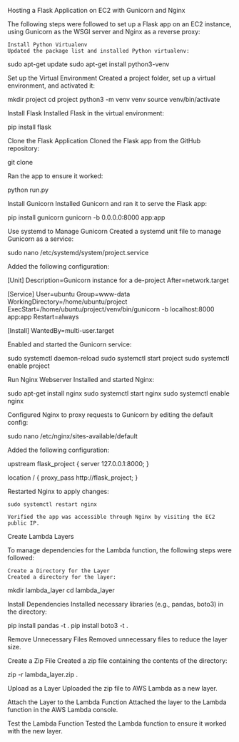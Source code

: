 Hosting a Flask Application on EC2 with Gunicorn and Nginx

The following steps were followed to set up a Flask app on an EC2 instance, using Gunicorn as the WSGI server and Nginx as a reverse proxy:

    Install Python Virtualenv
    Updated the package list and installed Python virtualenv:

sudo apt-get update
sudo apt-get install python3-venv

Set up the Virtual Environment
Created a project folder, set up a virtual environment, and activated it:

mkdir project
cd project
python3 -m venv venv
source venv/bin/activate

Install Flask
Installed Flask in the virtual environment:

pip install flask

Clone the Flask Application
Cloned the Flask app from the GitHub repository:

git clone <link>

Ran the app to ensure it worked:

python run.py

Install Gunicorn
Installed Gunicorn and ran it to serve the Flask app:

pip install gunicorn
gunicorn -b 0.0.0.0:8000 app:app

Use systemd to Manage Gunicorn
Created a systemd unit file to manage Gunicorn as a service:

sudo nano /etc/systemd/system/project.service

Added the following configuration:

[Unit]
Description=Gunicorn instance for a de-project
After=network.target

[Service]
User=ubuntu
Group=www-data
WorkingDirectory=/home/ubuntu/project
ExecStart=/home/ubuntu/project/venv/bin/gunicorn -b localhost:8000 app:app
Restart=always

[Install]
WantedBy=multi-user.target

Enabled and started the Gunicorn service:

sudo systemctl daemon-reload
sudo systemctl start project
sudo systemctl enable project

Run Nginx Webserver
Installed and started Nginx:

sudo apt-get install nginx
sudo systemctl start nginx
sudo systemctl enable nginx

Configured Nginx to proxy requests to Gunicorn by editing the default config:

sudo nano /etc/nginx/sites-available/default

Added the following configuration:

upstream flask_project {
    server 127.0.0.1:8000;
}

location / {
    proxy_pass http://flask_project;
}

Restarted Nginx to apply changes:

    sudo systemctl restart nginx

    Verified the app was accessible through Nginx by visiting the EC2 public IP.

Create Lambda Layers

To manage dependencies for the Lambda function, the following steps were followed:

    Create a Directory for the Layer
    Created a directory for the layer:

mkdir lambda_layer
cd lambda_layer

Install Dependencies
Installed necessary libraries (e.g., pandas, boto3) in the directory:

pip install pandas -t .
pip install boto3 -t .

Remove Unnecessary Files
Removed unnecessary files to reduce the layer size.

Create a Zip File
Created a zip file containing the contents of the directory:

zip -r lambda_layer.zip .

Upload as a Layer
Uploaded the zip file to AWS Lambda as a new layer.

Attach the Layer to the Lambda Function
Attached the layer to the Lambda function in the AWS Lambda console.

Test the Lambda Function
Tested the Lambda function to ensure it worked with the new layer.
